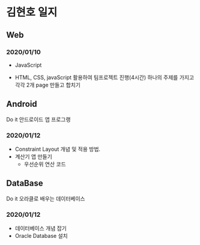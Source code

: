 # 김현호 일지

## Web



### 2020/01/10 

- JavaScript

- HTML, CSS, javaScript 활용하여 팀프로젝트 진행(4시간) 하나의 주제를 가지고 각각 2개 page 만들고 합치기

## Android

Do it 안드로이드 앱 프로그랭

### 2020/01/12

* Constraint Layout 개념 및 적용 방법.
* 계산기 앱 만들기
  * 우선순위 연산 코드 

## DataBase

Do it 오라클로 배우는 데이터베이스

### 2020/01/12

* 데이터베이스 개념 잡기
* Oracle Database 설치